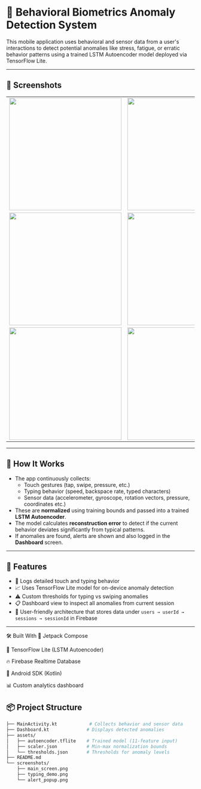 # 🧠 Behavioral Biometrics Anomaly Detection System

This mobile application uses behavioral and sensor data from a user's interactions to detect potential anomalies like stress, fatigue, or erratic behavior patterns using a trained LSTM Autoencoder model deployed via TensorFlow Lite.

---

## 📱 Screenshots

<table>
  <tr>
    <td>
      <img src="https://github.com/user-attachments/assets/34918d45-db6e-4bbe-a24a-edb1dae83b59" width="300"/>
    </td>
    <td>
      <img src="https://github.com/user-attachments/assets/35fbff89-76c3-4bd8-a087-481f0084d29d" width="300"/>
    </td>
  </tr>
  <tr>
    <td>
      <img src="https://github.com/user-attachments/assets/f25de134-0a12-444d-ba08-cdad35601ebe" width="300"/>
    </td>
    <td>
      <img src="https://github.com/user-attachments/assets/1160b72a-4898-4d73-b3c2-67d4ae240c0e" width="300"/>
    </td>
  </tr>
  <tr>
    <td>
      <img src="https://github.com/user-attachments/assets/07278b53-4b90-4d52-926d-8fc01ce326bb" width="300"/>
    </td>
    <td>
      <img src="https://github.com/user-attachments/assets/c6fd6521-32c5-4393-9076-2e8f54f42cfe" width="300"/>
    </td>
  </tr>
</table>


---

## 🧠 How It Works

- The app continuously collects:
  - Touch gestures (tap, swipe, pressure, etc.)
  - Typing behavior (speed, backspace rate, typed characters)
  - Sensor data (accelerometer, gyroscope, rotation vectors, pressure, coordinates etc.)
- These are **normalized** using training bounds and passed into a trained **LSTM Autoencoder**.
- The model calculates **reconstruction error** to detect if the current behavior deviates significantly from typical patterns.
- If anomalies are found, alerts are shown and also logged in the **Dashboard** screen.

---

## 🚀 Features

- 📲 Logs detailed touch and typing behavior
- 📈 Uses TensorFlow Lite model for on-device anomaly detection
- ⚠️ Custom thresholds for typing vs swiping anomalies
- 📋 Dashboard view to inspect all anomalies from current session
- 🔐 User-friendly architecture that stores data under `users → userId → sessions → sessionId` in Firebase

---


🛠️ Built With
🧩 Jetpack Compose

🧠 TensorFlow Lite (LSTM Autoencoder)

🔥 Firebase Realtime Database

📱 Android SDK (Kotlin)

📊 Custom analytics dashboard

## 📦 Project Structure

```bash
├── MainActivity.kt            # Collects behavior and sensor data
├── Dashboard.kt              # Displays detected anomalies
├── assets/
│   ├── autoencoder.tflite    # Trained model (11-feature input)
│   ├── scaler.json           # Min-max normalization bounds
│   └── thresholds.json       # Thresholds for anomaly levels
├── README.md
└── screenshots/
    ├── main_screen.png
    ├── typing_demo.png
    └── alert_popup.png

